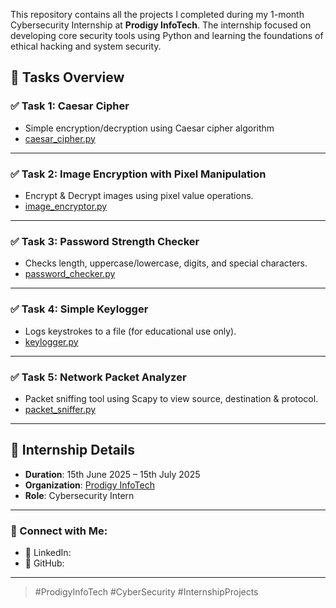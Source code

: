 This repository contains all the projects I completed during my 1-month Cybersecurity Internship at **Prodigy InfoTech**. The internship focused on developing core security tools using Python and learning the foundations of ethical hacking and system security.

## 📁 Tasks Overview

### ✅ Task 1: Caesar Cipher
- Simple encryption/decryption using Caesar cipher algorithm
- [caesar_cipher.py](Task-01/caesar_cipher.py)

---

### ✅ Task 2: Image Encryption with Pixel Manipulation
- Encrypt & Decrypt images using pixel value operations.
- [image_encryptor.py](Task-02/image_encryptor.py)

---

### ✅ Task 3: Password Strength Checker
- Checks length, uppercase/lowercase, digits, and special characters.
- [password_checker.py](Task-03/password_checker.py)

---

### ✅ Task 4: Simple Keylogger
- Logs keystrokes to a file (for educational use only).
- [keylogger.py](Task-04/keylogger.py)

---

### ✅ Task 5: Network Packet Analyzer
- Packet sniffing tool using Scapy to view source, destination & protocol.
- [packet_sniffer.py](Task-05/packet_sniffer.py)

---

## 📌 Internship Details

- **Duration**: 15th June 2025 – 15th July 2025  
- **Organization**: [Prodigy InfoTech](https://prodigyinfotech.dev/)
- **Role**: Cybersecurity Intern

---

### 🔗 Connect with Me:

- 🔹 LinkedIn: 
- 🔹 GitHub: 

---

> #ProdigyInfoTech #CyberSecurity #InternshipProjects
